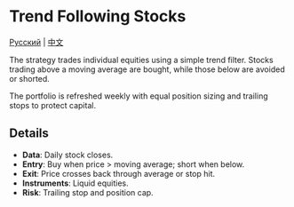 # Trend Following Stocks
[Русский](README_ru.md) | [中文](README_cn.md)

The strategy trades individual equities using a simple trend filter. Stocks trading above a moving average are bought, while those below are avoided or shorted.

The portfolio is refreshed weekly with equal position sizing and trailing stops to protect capital.

## Details

- **Data**: Daily stock closes.
- **Entry**: Buy when price > moving average; short when below.
- **Exit**: Price crosses back through average or stop hit.
- **Instruments**: Liquid equities.
- **Risk**: Trailing stop and position cap.

